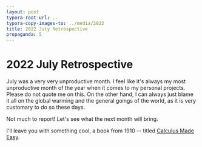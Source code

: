```yaml
---
layout: post
typora-root-url: ..
typora-copy-images-to: ../media/2022
title: 2022 July Retrospective
propaganda: 5
---
```

2022 July Retrospective
======================
July was a very very unproductive month. I feel like it's always my most unproductive month of the year when it comes to my personal projects. Please do not quote me on this. On the other hand, I can always just blame it all on the global warming and the general goings of the world, as it is very customary to do so these days.

Not much to report! Let's see what the next month will bring. 

I'll leave you with something cool, a book from 1910 -- titled [Calculus Made Easy][calculus].

[calculus]: http://calculusmadeeasy.org/
